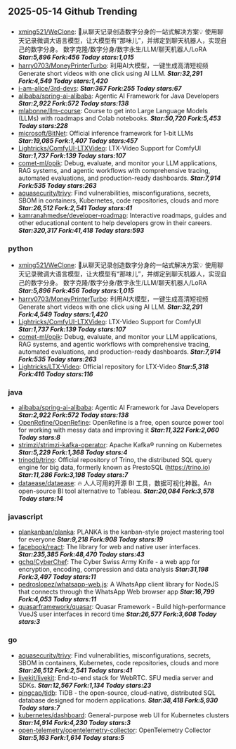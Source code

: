 ## 2025-05-14 Github Trending

### 
* [xming521/WeClone](https://github.com/xming521/WeClone): 🚀从聊天记录创造数字分身的一站式解决方案💡 使用聊天记录微调大语言模型，让大模型有“那味儿”，并绑定到聊天机器人，实现自己的数字分身。 数字克隆/数字分身/数字永生/LLM/聊天机器人/LoRA ***Star:5,896 Fork:456 Today stars:1,015***
* [harry0703/MoneyPrinterTurbo](https://github.com/harry0703/MoneyPrinterTurbo): 利用AI大模型，一键生成高清短视频 Generate short videos with one click using AI LLM. ***Star:32,291 Fork:4,549 Today stars:1,420***
* [i-am-alice/3rd-devs](https://github.com/i-am-alice/3rd-devs):  ***Star:367 Fork:255 Today stars:67***
* [alibaba/spring-ai-alibaba](https://github.com/alibaba/spring-ai-alibaba): Agentic AI Framework for Java Developers ***Star:2,922 Fork:572 Today stars:138***
* [mlabonne/llm-course](https://github.com/mlabonne/llm-course): Course to get into Large Language Models (LLMs) with roadmaps and Colab notebooks. ***Star:50,720 Fork:5,453 Today stars:228***
* [microsoft/BitNet](https://github.com/microsoft/BitNet): Official inference framework for 1-bit LLMs ***Star:19,085 Fork:1,407 Today stars:457***
* [Lightricks/ComfyUI-LTXVideo](https://github.com/Lightricks/ComfyUI-LTXVideo): LTX-Video Support for ComfyUI ***Star:1,737 Fork:139 Today stars:107***
* [comet-ml/opik](https://github.com/comet-ml/opik): Debug, evaluate, and monitor your LLM applications, RAG systems, and agentic workflows with comprehensive tracing, automated evaluations, and production-ready dashboards. ***Star:7,914 Fork:535 Today stars:263***
* [aquasecurity/trivy](https://github.com/aquasecurity/trivy): Find vulnerabilities, misconfigurations, secrets, SBOM in containers, Kubernetes, code repositories, clouds and more ***Star:26,512 Fork:2,541 Today stars:41***
* [kamranahmedse/developer-roadmap](https://github.com/kamranahmedse/developer-roadmap): Interactive roadmaps, guides and other educational content to help developers grow in their careers. ***Star:320,317 Fork:41,418 Today stars:593***

### python
* [xming521/WeClone](https://github.com/xming521/WeClone): 🚀从聊天记录创造数字分身的一站式解决方案💡 使用聊天记录微调大语言模型，让大模型有“那味儿”，并绑定到聊天机器人，实现自己的数字分身。 数字克隆/数字分身/数字永生/LLM/聊天机器人/LoRA ***Star:5,896 Fork:456 Today stars:1,015***
* [harry0703/MoneyPrinterTurbo](https://github.com/harry0703/MoneyPrinterTurbo): 利用AI大模型，一键生成高清短视频 Generate short videos with one click using AI LLM. ***Star:32,291 Fork:4,549 Today stars:1,420***
* [Lightricks/ComfyUI-LTXVideo](https://github.com/Lightricks/ComfyUI-LTXVideo): LTX-Video Support for ComfyUI ***Star:1,737 Fork:139 Today stars:107***
* [comet-ml/opik](https://github.com/comet-ml/opik): Debug, evaluate, and monitor your LLM applications, RAG systems, and agentic workflows with comprehensive tracing, automated evaluations, and production-ready dashboards. ***Star:7,914 Fork:535 Today stars:263***
* [Lightricks/LTX-Video](https://github.com/Lightricks/LTX-Video): Official repository for LTX-Video ***Star:5,318 Fork:416 Today stars:116***

### java
* [alibaba/spring-ai-alibaba](https://github.com/alibaba/spring-ai-alibaba): Agentic AI Framework for Java Developers ***Star:2,922 Fork:572 Today stars:138***
* [OpenRefine/OpenRefine](https://github.com/OpenRefine/OpenRefine): OpenRefine is a free, open source power tool for working with messy data and improving it ***Star:11,322 Fork:2,060 Today stars:8***
* [strimzi/strimzi-kafka-operator](https://github.com/strimzi/strimzi-kafka-operator): Apache Kafka® running on Kubernetes ***Star:5,229 Fork:1,368 Today stars:4***
* [trinodb/trino](https://github.com/trinodb/trino): Official repository of Trino, the distributed SQL query engine for big data, formerly known as PrestoSQL (https://trino.io) ***Star:11,286 Fork:3,198 Today stars:7***
* [dataease/dataease](https://github.com/dataease/dataease): 🔥 人人可用的开源 BI 工具，数据可视化神器。An open-source BI tool alternative to Tableau. ***Star:20,084 Fork:3,578 Today stars:14***

### javascript
* [plankanban/planka](https://github.com/plankanban/planka): PLANKA is the kanban-style project mastering tool for everyone ***Star:9,218 Fork:908 Today stars:19***
* [facebook/react](https://github.com/facebook/react): The library for web and native user interfaces. ***Star:235,385 Fork:48,470 Today stars:43***
* [gchq/CyberChef](https://github.com/gchq/CyberChef): The Cyber Swiss Army Knife - a web app for encryption, encoding, compression and data analysis ***Star:31,198 Fork:3,497 Today stars:11***
* [pedroslopez/whatsapp-web.js](https://github.com/pedroslopez/whatsapp-web.js): A WhatsApp client library for NodeJS that connects through the WhatsApp Web browser app ***Star:16,799 Fork:4,053 Today stars:11***
* [quasarframework/quasar](https://github.com/quasarframework/quasar): Quasar Framework - Build high-performance VueJS user interfaces in record time ***Star:26,577 Fork:3,608 Today stars:3***

### go
* [aquasecurity/trivy](https://github.com/aquasecurity/trivy): Find vulnerabilities, misconfigurations, secrets, SBOM in containers, Kubernetes, code repositories, clouds and more ***Star:26,512 Fork:2,541 Today stars:41***
* [livekit/livekit](https://github.com/livekit/livekit): End-to-end stack for WebRTC. SFU media server and SDKs. ***Star:12,567 Fork:1,134 Today stars:23***
* [pingcap/tidb](https://github.com/pingcap/tidb): TiDB - the open-source, cloud-native, distributed SQL database designed for modern applications. ***Star:38,418 Fork:5,930 Today stars:7***
* [kubernetes/dashboard](https://github.com/kubernetes/dashboard): General-purpose web UI for Kubernetes clusters ***Star:14,914 Fork:4,230 Today stars:3***
* [open-telemetry/opentelemetry-collector](https://github.com/open-telemetry/opentelemetry-collector): OpenTelemetry Collector ***Star:5,163 Fork:1,614 Today stars:5***
